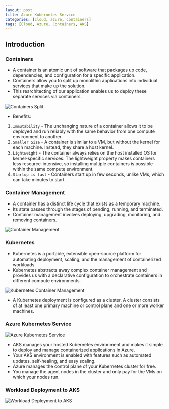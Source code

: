 ```yaml
---
layout: post
title: Azure Kubernetes Service
categories: [cloud, azure, containers]
tags: [Cloud, Azure, Containers, AKS]
---
```


## Introduction

### Containers

- A container is an atomic unit of software that packages up code, dependencies, and configuration for a specific application. 
- Containers allow you to split up monolithic applications into individual services that make up the solution. 
- This rearchitecting of our application enables us to deploy these separate services via containers.

![Containers Split](/assets/img/cloud/azure/containers/containers.png)

- Benefits:

1. `Immutability` - The unchanging nature of a container allows it to be deployed and run reliably with the same behavior from one compute environment to another. 
2. `Smaller Size` - A container is similar to a VM, but without the kernel for each machine. Instead, they share a host kernel.
3. `Lightweight` - The container always relies on the host installed OS for kernel-specific services. The lightweight property makes containers less resource-intensive, so installing multiple containers is possible within the same compute environment.
4. `Startup is fast` - Containers start up in few seconds, unlike VMs, which can take minutes to start.

### Container Management

- A container has a distinct life cycle that exists as a temporary machine. 
- Its state passes through the stages of pending, running, and terminated. 
- Container management involves deploying, upgrading, monitoring, and removing containers. 

![Container Management](/assets/img/cloud/azure/containers/container-management.png)

### Kubernetes

- Kubernetes is a portable, extensible open-source platform for automating deployment, scaling, and the management of containerized workloads. 
- Kubernetes abstracts away complex container management and provides us with a declarative configuration to orchestrate containers in different compute environments. 

![Kubernetes Container Management](/assets/img/cloud/azure/containers/kubernetes-container-management.png)

- A Kubernetes deployment is configured as a cluster. A cluster consists of at least one primary machine or control plane and one or more worker machines. 

### Azure Kubernetes Service

![Azure Kubernetes Service](/assets/img/cloud/azure/containers/aks/aks-kubernetes-service.png)

- AKS manages your hosted Kubernetes environment and makes it simple to deploy and manage containerized applications in Azure. 
- Your AKS environment is enabled with features such as automated updates, self-healing, and easy scaling. 
- Azure manages the control plane of your Kubernetes cluster for free. 
- You manage the agent nodes in the cluster and only pay for the VMs on which your nodes run.

### Workload Deployment to AKS

![Workload Deployment to AKS](/assets/img/cloud/azure/containers/aks/workload-deployment-to-aks.png)
